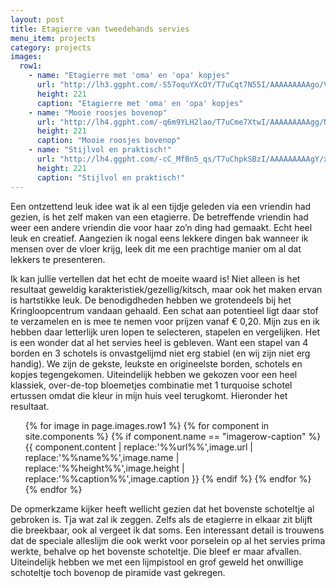 ```yaml
---
layout: post
title: Etagierre van tweedehands servies
menu_item: projects
category: projects
images:
  row1:
    - name: "Etagierre met 'oma' en 'opa' kopjes"
      url: "http://lh3.ggpht.com/-S57oquYXcOY/T7uCqt7N55I/AAAAAAAAAgo/VArdqzVPZrY/s400/2012-05-22%25252014.09.54.jpg"
      height: 221
      caption: "Etagierre met 'oma' en 'opa' kopjes"
    - name: "Mooie roosjes bovenop"
      url: "http://lh4.ggpht.com/-q6m9YLH2lao/T7uCme7XtwI/AAAAAAAAAgg/NrKLhm0SHg8/s400/2012-05-22%25252014.10.03.jpg"
      height: 221
      caption: "Mooie roosjes bovenop"
    - name: "Stijlvol en praktisch!"
      url: "http://lh4.ggpht.com/-cC_MfBn5_qs/T7uChpkSBzI/AAAAAAAAAgY/xv3hJYWjP5k/s400/2012-05-22%25252014.10.31.jpg"
      height: 221
      caption: "Stijlvol en praktisch!"
---
```

Een ontzettend leuk idee wat ik al een tijdje geleden via een vriendin had gezien, is het zelf maken van een etagierre. De betreffende vriendin had weer een andere vriendin die voor haar zo’n ding had gemaakt. Echt heel leuk en creatief. Aangezien ik nogal eens lekkere dingen bak wanneer ik mensen over de vloer krijg, leek dit me een prachtige manier om al dat lekkers te presenteren.

Ik kan jullie vertellen dat het echt de moeite waard is! Niet alleen is het resultaat geweldig karakteristiek/gezellig/kitsch, maar ook het maken ervan is hartstikke leuk. De benodigdheden hebben we grotendeels bij het Kringloopcentrum vandaan gehaald. Een schat aan potentieel ligt daar stof te verzamelen en is mee te nemen voor prijzen vanaf € 0,20. Mijn zus en ik hebben daar letterlijk uren lopen te selecteren, stapelen en vergelijken. Het is een wonder dat al het servies heel is gebleven. Want een stapel van 4 borden en 3 schotels is onvastgelijmd niet erg stabiel (en wij zijn niet erg handig). We zijn de gekste, leukste en origineelste borden, schotels en kopjes tegengekomen. Uiteindelijk hebben we gekozen voor een heel klassiek, over-de-top bloemetjes combinatie met 1 turquoise schotel ertussen omdat die kleur in mijn huis veel terugkomt. Hieronder het resultaat.

<div class="imagerowcontainer">
    <ul class="imagerow">
        {% for image in page.images.row1 %}
            {% for component in site.components %} {% if component.name == "imagerow-caption" %}
                {{ component.content | replace:'%%url%%',image.url | replace:'%%name%%',image.name | replace:'%%height%%',image.height | replace:'%%caption%%',image.caption }}
            {% endif %} {% endfor %}
        {% endfor %}
    </ul>
</div>
<div class="clearer"></div>

De opmerkzame kijker heeft wellicht gezien dat het bovenste schoteltje al gebroken is. Tja wat zal ik zeggen. Zelfs als de etagierre in elkaar zit blijft die breekbaar, ook al vergeet ik dat soms. Een interessant detail is trouwens dat de speciale alleslijm die ook werkt voor porselein op al het servies prima werkte, behalve op het bovenste schoteltje. Die bleef er maar afvallen. Uiteindelijk hebben we met een lijmpistool en grof geweld het onwillige schoteltje toch bovenop de piramide vast gekregen.